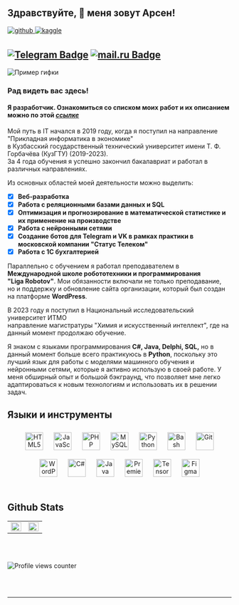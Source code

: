 ## Здравствуйте, 👋 меня зовут Арсен!  
  

<a href="https://github.com/Riddars" target="_blank">
<img src=https://img.shields.io/badge/github-%2324292e.svg?&style=for-the-badge&logo=github&logoColor=white alt=github style="margin-bottom: 5px;" />
</a>
<a href="https://www.kaggle.com/Riddars" target="_blank">
<img src=https://img.shields.io/badge/kaggle-%2344BAE8.svg?&style=for-the-badge&logo=kaggle&logoColor=white alt=kaggle style="margin-bottom: 5px;" />
</a>  
  
[![Telegram Badge](https://img.shields.io/badge/-Арсен_Саркисян-blue?style=flat&logo=Telegram&logoColor=white)](https://t.me/Riddarsi) [![mail.ru Badge](https://img.shields.io/badge/-@mail.ru-blue)](mailto:s-arsen01@mail.ru)
---

![Пример гифки](https://i.pinimg.com/originals/4a/90/9b/4a909b1ab71a2956800d8ceedc3ba99a.gif)

### Рад видеть вас здесь!  
#### Я разработчик. Ознакомиться со списком моих работ и их описанием можно по этой *[ссылке](https://github.com/Riddars/Check_List/blob/main/README.md)*

Мой путь в IT начался в 2019 году, когда я поступил на направление "Прикладная информатика в экономике"  
в Кузбасский государственный технический университет имени Т. Ф. Горбачёва (КузГТУ) (2019-2023).  
За 4 года обучения я успешно закончил бакалавриат и работал в различных направлениях.

Из основных областей моей деятельности можно выделить:

- [X] **Веб-разработка**
- [X] **Работа с реляционными базами данных и SQL**
- [X] **Оптимизация и прогнозирование в математической статистике и их применение на производстве**
- [X] **Работа с нейронными сетями**
- [X] **Создание ботов для Telegram и VK в рамках практики в московской компании "Статус Телеком"**
- [X] **Работа с 1С бухгалтерией**
  
Параллельно с обучением я работал преподавателем в **Международной школе робототехники и программирования  
"Liga Robotov"**. Мои обязанности включали не только преподавание,   
но и поддержку и обновление сайта организации, который был создан на платформе **WordPress**.

В 2023 году я поступил в Национальный исследовательский университет ИТМО  
направление магистратуры "Химия и искусственный интеллект", где на данный момент продолжаю обучение.

Я знаком с языками программирования **C#, Java, Delphi, SQL,** но в данный момент больше всего практикуюсь в **Python**, поскольку это лучший язык для работы с моделями машинного обучения и нейронными сетями, которые я активно использую в своей работе. У меня обширный опыт и большой бэкграунд, что позволяет мне легко адаптироваться к новым технологиям и использовать их в решении задач.  
  


## Языки и инструменты 
<div align="center">  
<a href="https://en.wikipedia.org/wiki/HTML5" target="_blank"><img style="margin: 10px" src="https://profilinator.rishav.dev/skills-assets/html5-original-wordmark.svg" alt="HTML5" height="40" /></a>  
<a href="https://www.javascript.com/" target="_blank"><img style="margin: 10px" src="https://profilinator.rishav.dev/skills-assets/javascript-original.svg" alt="JavaScript" height="40" /></a>  
<a href="https://www.php.net/" target="_blank"><img style="margin: 10px" src="https://profilinator.rishav.dev/skills-assets/php-original.svg" alt="PHP" height="40" /></a>  
<a href="https://www.mysql.com/" target="_blank"><img style="margin: 10px" src="https://profilinator.rishav.dev/skills-assets/mysql-original-wordmark.svg" alt="MySQL" height="40" /></a>  
<a href="https://www.python.org/" target="_blank"><img style="margin: 10px" src="https://profilinator.rishav.dev/skills-assets/python-original.svg" alt="Python" height="40" /></a>  
<a href="https://www.gnu.org/software/bash/" target="_blank"><img style="margin: 10px" src="https://profilinator.rishav.dev/skills-assets/gnu_bash-icon.svg" alt="Bash" height="40" /></a>  
<a href="https://github.com/" target="_blank"><img style="margin: 10px" src="https://profilinator.rishav.dev/skills-assets/git-scm-icon.svg" alt="Git" height="40" /></a>  
<a href="https://wordpress.com/" target="_blank"><img style="margin: 10px" src="https://profilinator.rishav.dev/skills-assets/wordpress.png" alt="WordPress" height="40" /></a>  
<a href="https://docs.microsoft.com/en-us/dotnet/csharp/" target="_blank"><img style="margin: 10px" src="https://profilinator.rishav.dev/skills-assets/csharp-original.svg" alt="C#" height="40" /></a>  
<a href="https://www.java.com/" target="_blank"><img style="margin: 10px" src="https://profilinator.rishav.dev/skills-assets/java-original-wordmark.svg" alt="Java" height="40" /></a>  
<a href="https://www.adobe.com/in/products/premiere.html" target="_blank"><img style="margin: 10px" src="https://profilinator.rishav.dev/skills-assets/adobepremierepro.png" alt="Premiere Pro" height="40" /></a>  
<a href="https://www.tensorflow.org/" target="_blank"><img style="margin: 10px" src="https://profilinator.rishav.dev/skills-assets/tensorflow-icon.svg" alt="TensorFlow" height="40" /></a>  
<a href="https://www.figma.com/" target="_blank"><img style="margin: 10px" src="https://profilinator.rishav.dev/skills-assets/figma-icon.svg" alt="Figma" height="40" /></a>  
</div>  

<br/>  


## Github Stats  
<table><tr><td valign="top" width="50%">

<img src="https://github-readme-stats.vercel.app/api?username=Riddars&show_icons=true&count_private=true&hide_border=true" align="left" style="width: 100%" />

</td><td valign="top" width="50%">

<img src="https://github-readme-stats.vercel.app/api/top-langs/?username=Riddars&hide_border=true&layout=compact" align="left" style="width: 100%" />

</td></tr></table>  

<br/>  

  

<br/>  

![Profile views counter](https://komarev.com/ghpvc/?username=Riddars&&style=flat-square)  
  

<br/>  


<br />

----
